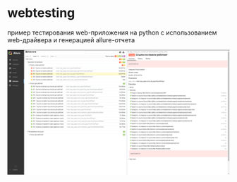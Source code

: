 # webtesting

пример тестирования web-приложения на python с использованием web-драйвера и генерацией allure-отчета

![](report.png)
